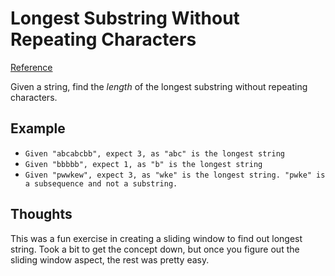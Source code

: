 # Longest Substring Without Repeating Characters
[Reference](https://leetcode.com/problems/longest-substring-without-repeating-characters/)

Given a string, find the *length* of the longest substring without repeating characters.

## Example
*   `Given "abcabcbb", expect 3, as "abc" is the longest string`
*   `Given "bbbbb", expect 1, as "b" is the longest string`
*   `Given "pwwkew", expect 3, as "wke" is the longest string. "pwke" is a subsequence and not a substring.`

## Thoughts
This was a fun exercise in creating a sliding window to find out longest string. Took a bit to get the concept down, but once you figure out the sliding window aspect, the rest was pretty easy.
